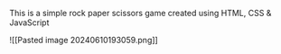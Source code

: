 This is a simple rock paper scissors game created using HTML, CSS & JavaScript

![[Pasted image 20240610193059.png]]